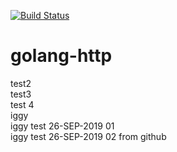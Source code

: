 [![Build Status](https://dev.azure.com/azure0053/irorg/_apis/build/status/iggy3.hlabjx%20(1)?branchName=master)](https://dev.azure.com/azure0053/irorg/_build/latest?definitionId=2&branchName=master)
# golang-http           
test2<br>
test3<br>
test 4<br>
iggy<br>
iggy test 26-SEP-2019 01<br>
iggy test 26-SEP-2019 02 from github<br>
